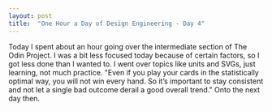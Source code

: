 ```yaml
---
layout: post
title:  "One Hour a Day of Design Engineering - Day 4"
---
```


Today I spent about an hour going over the intermediate section of The Odin Project. I was a bit less focused today because of certain factors, so I got less done than I wanted to. I went over topics like units and SVGs, just learning, not much practice. "Even if you play your cards in the statistically optimal way, you will not win every hand. So it’s important to stay consistent and not let a single bad outcome derail a good overall trend." Onto the next day then. 